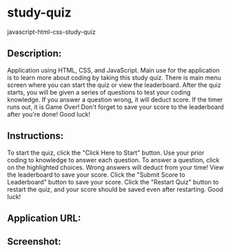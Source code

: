 # study-quiz
javascript-html-css-study-quiz
## Description:
Application using HTML, CSS, and JavaScript. Main use for the application is to learn more about coding by taking this study quiz. There is main menu screen where you can start the quiz or view the leaderboard. After the quiz starts, you will be given a series of questions to test your coding knowledge. If you answer a question wrong, it will deduct score. If the timer runs out, it is Game Over! Don't forget to save your score to the leaderboard after you're done! Good luck!
## Instructions:
To start the quiz, click the "Click Here to Start" button. Use your prior coding to knowledge to answer each question. To answer a question, click on the highlighted choices. Wrong answers will deduct from your time! View the leaderboard to save your score. Click the "Submit Score to Leaderboard" button to save your score. Click the "Restart Quiz" button to restart the quiz, and your score should be saved even after restarting. Good luck!
## Application URL:

## Screenshot:
